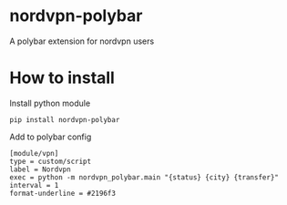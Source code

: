 # nordvpn-polybar

A polybar extension for nordvpn users


# How to install

Install python module
```
pip install nordvpn-polybar
```


Add to polybar config
```
[module/vpn]
type = custom/script
label = Nordvpn
exec = python -m nordvpn_polybar.main "{status} {city} {transfer}"
interval = 1
format-underline = #2196f3
```
